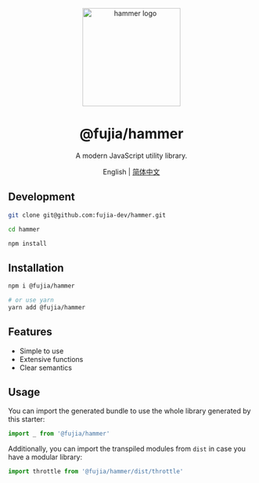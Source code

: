 <div align="center">
  <a href="https://fujia-dev.github.io/hammer/" target="_blank">
    <img alt="hammer logo" width="200" src="https://static-images-1305792369.cos.ap-shanghai.myqcloud.com/hammer.svg"/>
  </a>
</div>

<div align="center">
  <h1>@fujia/hammer</h1>
</div>

<div align="center">

A modern JavaScript utility library.

</div>

<div align="center">

English | [简体中文](./README.zh-CN.md)

</div>

## Development

```bash
git clone git@github.com:fujia-dev/hammer.git

cd hammer

npm install
```

## Installation

```bash
npm i @fujia/hammer

# or use yarn
yarn add @fujia/hammer
```

## Features

- Simple to use
- Extensive functions
- Clear semantics

## Usage

You can import the generated bundle to use the whole library generated by this starter:

```javascript
import _ from '@fujia/hammer'
```

Additionally, you can import the transpiled modules from `dist` in case you have a modular library:

```javascript
import throttle from '@fujia/hammer/dist/throttle'
```
